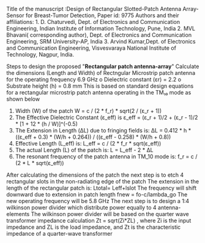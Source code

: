 Title of the manuscript :Design of Rectangular Slotted-Patch Antenna Array-Sensor for Breast-Tumor Detection, Paper id: 9775
 Authors and their affiliations: 1. D. Chaturvedi, Dept. of Electronics and Communication Engineering, Indian Institute of Information Technology, Pune, India 2. MVL Bhavani( corresponding author),
  Dept. of Electronics and Communication Engineering, SRM University-AP, India 3. Arvind Kumar,Dept. of Electronics and Communication Engineering, Visvesvaraya National Institute of Technology, Nagpur, India.

  Steps to design the proposed "**Rectangular patch antenna-array**"
  Calculate the dimensions (Length and Width) of Rectngular Microstrip patch antenna for the operating frequency 6.9 GHz
  o	Dielectric constant (εr) = 2.2
  o	Substrate height (h) = 0.8 mm
 This is based on standard design equations for a rectangular microstrip patch antenna operating in the TM₁₀ mode as shown below
 1. Width (W) of the patch
W = c / (2 * f_r) * sqrt(2 / (ε_r + 1))
2. The Effective Dielectric Constant (ε_eff) is 
ε_eff = (ε_r + 1)/2 + (ε_r - 1)/2 * [1 + 12 * (h / W)]^(-0.5)
3. The Extension in Length (ΔL) due to fringing fields is:
ΔL = 0.412 * h * ((ε_eff + 0.3) * (W/h + 0.264)) / ((ε_eff - 0.258) * (W/h + 0.8))
4. Effective Length (L_eff)  is:
L_eff = c / (2 * f_r * sqrt(ε_eff))
5. The actual Length (L) of the patch is:
L = L_eff - 2 * ΔL
6. The resonant frequency of the patch antenna in TM_10 mode is:
f_r = c / (2 * L * sqrt(ε_eff))

After calculating the dimensions of the patch the next step is to etch 4 rectangular slots in the non-radiating edge of the patch
The extension in the length of the rectangular patch is:
Ltotal= Leff+lslot
The frequency will shift downward due to extension in patch length
fnew = fo-c/lambda_go
The new operating frequency will be 5.8 GHz
The next step is to design a 1:4 wilkinson power divider which distribute power equally to 4 antenna-elements
The wilkinson power divider will be based on the quarter wave transformer impedance calculation
 Zt = sqrt(Zi*ZL) , where Zi is the input impedance and ZL is the load impedance, and Zt is the characteristic impedance of a quarter-wave transformer 

